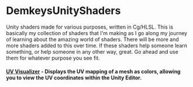 # DemkeysUnityShaders
Unity shaders made for various purposes, written in Cg/HLSL. This is basically my collection of shaders that I'm making as I go along my journey of learning about the amazing world of shaders. There will be more and more shaders added to this over time. If these shaders help someone learn something, or help someone in any other way, great. Go ahead and use them for whatever purpose you see fit.

#### [UV Visualizer](https://github.com/Demkeys/DemkeysUnityShaders/tree/master/UVVisualizer) - Displays the UV mapping of a mesh as colors, allowing you to view the UV coordinates within the Unity Editor.
